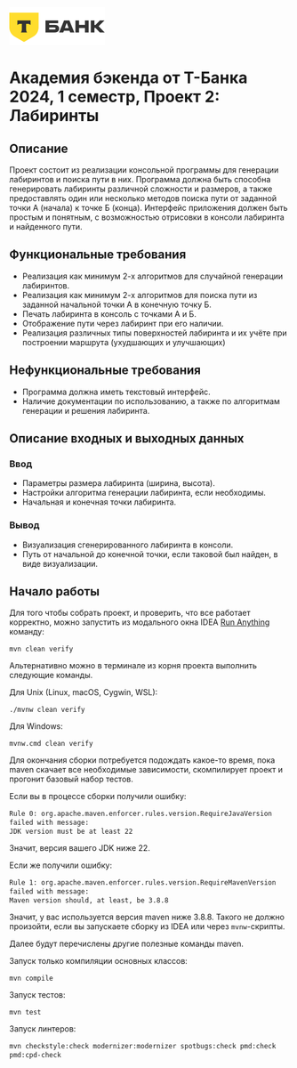 ![tbank-logo.svg](img/tbank-logo.svg)
# Академия бэкенда от Т-Банка 2024, 1 семестр, Проект 2: Лабиринты

## Описание

Проект состоит из реализации консольной программы для генерации лабиринтов и поиска пути в них. Программа должна быть способна генерировать лабиринты различной сложности и размеров, а также предоставлять один или несколько методов поиска пути от заданной точки А (начала) к точке Б (конца). Интерфейс приложения должен быть простым и понятным, с возможностью отрисовки в консоли лабиринта и найденного пути.

## Функциональные требования
- Реализация как минимум 2-х алгоритмов для случайной генерации лабиринтов.
- Реализация как минимум 2-х алгоритмов для поиска пути из заданной начальной точки А в конечную точку Б.
- Печать лабиринта в консоль с точками А и Б.
- Отображение пути через лабиринт при его наличии.
- Реализация различных типы поверхностей лабиринта и их учёте при построении маршрута (ухудшающих и улучшающих)

## Нефункциональные требования
- Программа должна иметь текстовый интерфейс.
- Наличие документации по использованию, а также по алгоритмам генерации и решения лабиринта.

## Описание входных и выходных данных
### Ввод
- Параметры размера лабиринта (ширина, высота).
- Настройки алгоритма генерации лабиринта, если необходимы.
- Начальная и конечная точки лабиринта.
### Вывод
- Визуализация сгенерированного лабиринта в консоли.
- Путь от начальной до конечной точки, если таковой был найден, в виде визуализации.


## Начало работы

Для того чтобы собрать проект, и проверить, что все работает корректно, можно
запустить из модального окна IDEA
[Run Anything](https://www.jetbrains.com/help/idea/running-anything.html)
команду:

```shell
mvn clean verify
```

Альтернативно можно в терминале из корня проекта выполнить следующие команды.

Для Unix (Linux, macOS, Cygwin, WSL):

```shell
./mvnw clean verify
```

Для Windows:

```shell
mvnw.cmd clean verify
```

Для окончания сборки потребуется подождать какое-то время, пока maven скачает
все необходимые зависимости, скомпилирует проект и прогонит базовый набор
тестов.

Если вы в процессе сборки получили ошибку:

```shell
Rule 0: org.apache.maven.enforcer.rules.version.RequireJavaVersion failed with message:
JDK version must be at least 22
```

Значит, версия вашего JDK ниже 22.

Если же получили ошибку:

```shell
Rule 1: org.apache.maven.enforcer.rules.version.RequireMavenVersion failed with message:
Maven version should, at least, be 3.8.8
```

Значит, у вас используется версия maven ниже 3.8.8. Такого не должно произойти,
если вы запускаете сборку из IDEA или через `mvnw`-скрипты.

Далее будут перечислены другие полезные команды maven.

Запуск только компиляции основных классов:

```shell
mvn compile
```

Запуск тестов:

```shell
mvn test
```

Запуск линтеров:

```shell
mvn checkstyle:check modernizer:modernizer spotbugs:check pmd:check pmd:cpd-check
```
